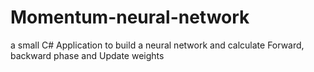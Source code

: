 # Momentum-neural-network
a small C# Application to build a neural network and calculate Forward, backward phase and Update weights
